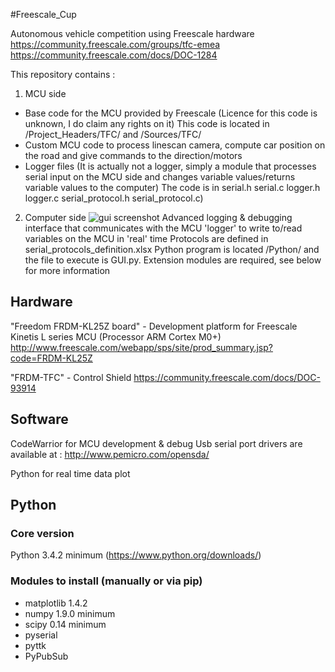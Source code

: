 #Freescale_Cup

Autonomous vehicle competition using Freescale hardware
https://community.freescale.com/groups/tfc-emea
https://community.freescale.com/docs/DOC-1284

This repository contains :

1. MCU side
  * Base code for the MCU provided by Freescale (Licence for this code is unknown, I do claim any rights on it)
  This code is located in /Project_Headers/TFC/ and /Sources/TFC/
  * Custom MCU code to process linescan camera, compute car position on the road and give commands to the direction/motors 
  * Logger files (It is actually not a logger, simply a module that processes serial input on the MCU side and changes variable values/returns variable values to the computer)
  The code is in serial.h serial.c logger.h logger.c serial_protocol.h serial_protocol.c)

2. Computer side
![gui screenshot](https://raw.githubusercontent.com/Overdrivr/Freescale_Cup/master/gui.png)
  Advanced logging & debugging interface that communicates with the MCU 'logger' to write to/read variables on the MCU in 'real' time
  Protocols are defined in serial_protocols_definition.xlsx
  Python program is located /Python/ and the file to execute is GUI.py. Extension modules are required, see below for more information

## Hardware

"Freedom FRDM-KL25Z board" - Development platform for Freescale Kinetis L series MCU (Processor ARM Cortex M0+)
http://www.freescale.com/webapp/sps/site/prod_summary.jsp?code=FRDM-KL25Z

"FRDM-TFC" - Control Shield 
https://community.freescale.com/docs/DOC-93914

## Software
CodeWarrior for MCU development & debug
Usb serial port drivers are available at : http://www.pemicro.com/opensda/


Python for real time data plot

## Python 
### Core version
Python 3.4.2 minimum (https://www.python.org/downloads/)

### Modules to install (manually or via pip)
* matplotlib 1.4.2 
* numpy 1.9.0 minimum
* scipy 0.14 minimum
* pyserial
* pyttk
* PyPubSub
